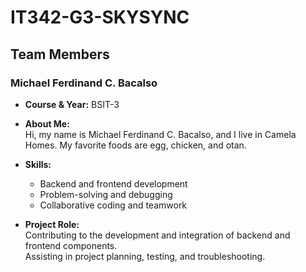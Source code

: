 # IT342-G3-SKYSYNC  

## Team Members  

### Michael Ferdinand C. Bacalso  
- **Course & Year:** BSIT-3  
- **About Me:**  
  Hi, my name is Michael Ferdinand C. Bacalso, and I live in Camela Homes. My favorite foods are egg, chicken, and otan.  

- **Skills:**  
  - Backend and frontend development  
  - Problem-solving and debugging  
  - Collaborative coding and teamwork  

- **Project Role:**  
  Contributing to the development and integration of backend and frontend components.  
  Assisting in project planning, testing, and troubleshooting.  
